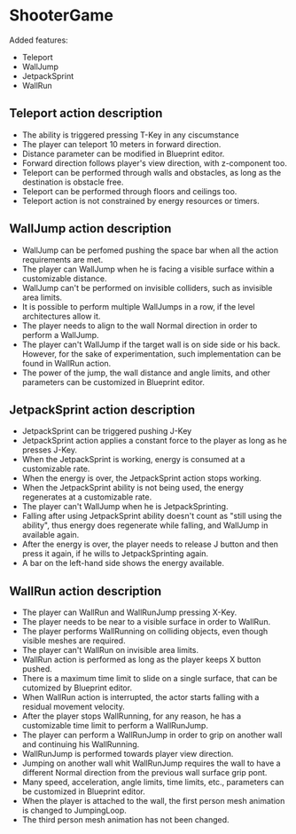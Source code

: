 # ShooterGame

Added features:
- Teleport
- WallJump
- JetpackSprint
- WallRun

## Teleport action description
- The ability is triggered pressing T-Key in any ciscumstance
- The player can teleport 10 meters in forward direction.
- Distance parameter can be modified in Blueprint editor.
- Forward direction follows player's view direction, with z-component too.
- Teleport can be performed through walls and obstacles, as long as the destination is obstacle free.
- Teleport can be performed through floors and ceilings too.
- Teleport action is not constrained by energy resources or timers.

## WallJump action description
- WallJump can be perfomed pushing the space bar when all the action requirements are met.
- The player can WallJump when he is facing a visible surface within a customizable distance.
- WallJump can't be performed on invisible colliders, such as invisible area limits.
- It is possible to perform multiple WallJumps in a row, if the level architectures allow it.
- The player needs to align to the wall Normal direction in order to perform a WallJump.
- The player can't WallJump if the target wall is on side side or his back. However, for the sake of experimentation, such implementation can be found in WallRun action.
- The power of the jump, the wall distance and angle limits, and other parameters can be customized in Blueprint editor.

## JetpackSprint action description
- JetpackSprint can be triggered pushing J-Key
- JetpackSprint action applies a constant force to the player as long as he presses J-Key.
- When the JetpackSprint is working, energy is consumed at a customizable rate.
- When the energy is over, the JetpackSprint action stops working.
- When the JetpackSprint ability is not being used, the energy regenerates at a customizable rate.
- The player can't WallJump when he is JetpackSprinting.
- Falling after using JetpackSprint ability doesn't count as "still using the ability", thus energy does regenerate while falling, and WallJump in available again.
- After the energy is over, the player needs to release J button and then press it again, if he wills to JetpackSprinting again.
- A bar on the left-hand side shows the energy available.

## WallRun action description
- The player can WallRun and WallRunJump pressing X-Key.
- The player needs to be near to a visible surface in order to WallRun.
- The player performs WallRunning on colliding objects, even though visible meshes are required.
- The player can't WallRun on invisible area limits.
- WallRun action is performed as long as the player keeps X button pushed.
- There is a maximum time limit to slide on a single surface, that can be cutomized by Blueprint editor.
- When WallRun action is interrupted, the actor starts falling with a residual movement velocity.
- After the player stops WallRunning, for any reason, he has a customizable time limit to perform a WallRunJump.
- The player can perform a WallRunJump in order to grip on another wall and continuing his WallRunning.
- WallRunJump is performed towards player view direction.
- Jumping on another wall whit WallRunJump requires the wall to have a different Normal direction from the previous wall surface grip pont.
- Many speed, acceleration, angle limits, time limits, etc., parameters can be customized in Blueprint editor.
- When the player is attached to the wall, the first person mesh animation is changed to JumpingLoop.
- The third person mesh animation has not been changed.
